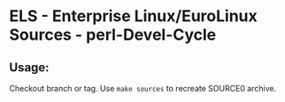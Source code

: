 # ELS - Enterprise Linux/EuroLinux Sources - perl-Devel-Cycle
 
## Usage:
  Checkout branch or tag. Use `make sources` to recreate  SOURCE0 archive.
